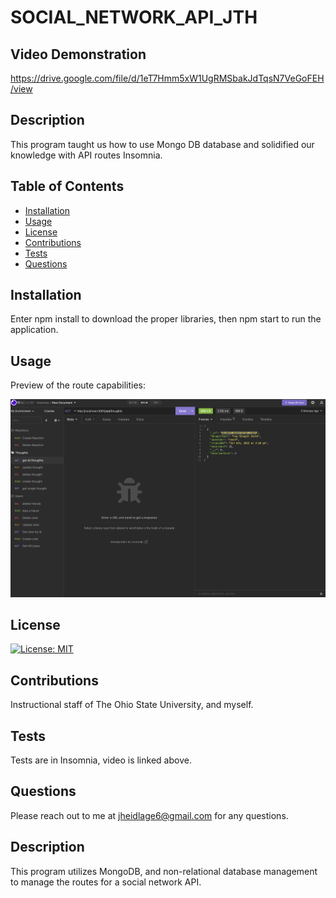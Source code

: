 # SOCIAL_NETWORK_API_JTH

## Video Demonstration

https://drive.google.com/file/d/1eT7Hmm5xW1UgRMSbakJdTqsN7VeGoFEH/view

## Description

This program taught us how to use Mongo DB database and solidified our knowledge with API routes Insomnia.  

## Table of Contents

- [Installation](#installation)
- [Usage](#usage)
- [License](#license)
- [Contributions](#how-to-contribute)
- [Tests](#tests)
- [Questions](#questions)


## Installation

Enter npm install to download the proper libraries, then npm start to run the application.

## Usage

Preview of the route capabilities:

    
![Preview](/images/socialnetwork.png)


## License

  [![License: MIT](https://img.shields.io/badge/License-MIT-yellow.svg)](https://opensource.org/licenses/MIT)
    
## Contributions

Instructional staff of The Ohio State University, and myself.

## Tests

Tests are in Insomnia, video is linked above.

## Questions

Please reach out to me at jheidlage6@gmail.com for any questions.

## Description

This program utilizes MongoDB, and non-relational database management to manage the routes for a social network API.


